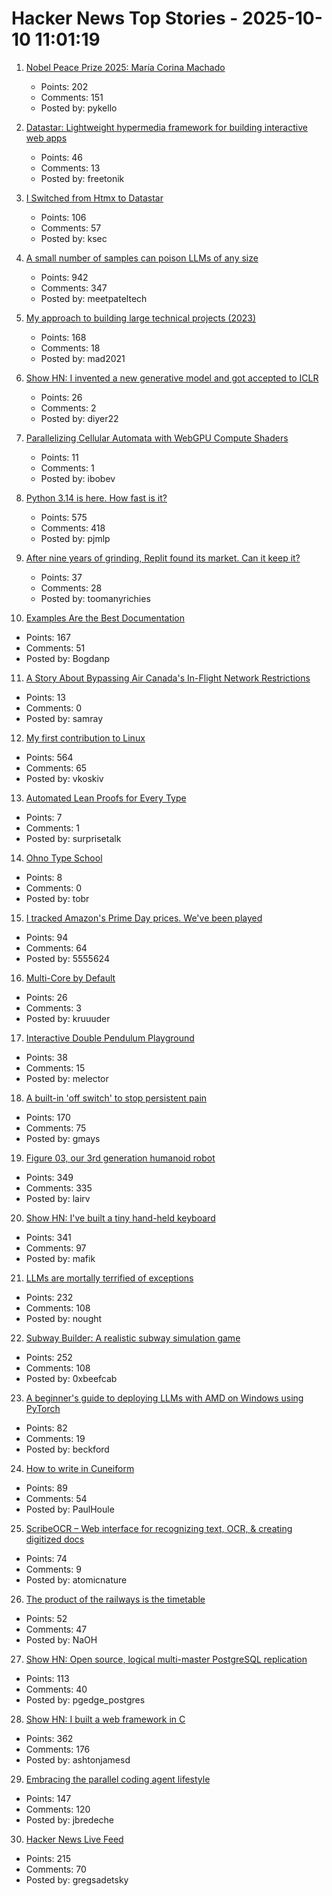 # Hacker News Top Stories - 2025-10-10 11:01:19

1. [Nobel Peace Prize 2025: María Corina Machado](https://www.nobelprize.org/prizes/peace/2025/summary/)
   - Points: 202
   - Comments: 151
   - Posted by: pykello

2. [Datastar: Lightweight hypermedia framework for building interactive web apps](https://data-star.dev/)
   - Points: 46
   - Comments: 13
   - Posted by: freetonik

3. [I Switched from Htmx to Datastar](https://everydaysuperpowers.dev/articles/why-i-switched-from-htmx-to-datastar/)
   - Points: 106
   - Comments: 57
   - Posted by: ksec

4. [A small number of samples can poison LLMs of any size](https://www.anthropic.com/research/small-samples-poison)
   - Points: 942
   - Comments: 347
   - Posted by: meetpateltech

5. [My approach to building large technical projects (2023)](https://mitchellh.com/writing/building-large-technical-projects)
   - Points: 168
   - Comments: 18
   - Posted by: mad2021

6. [Show HN: I invented a new generative model and got accepted to ICLR](https://discrete-distribution-networks.github.io/)
   - Points: 26
   - Comments: 2
   - Posted by: diyer22

7. [Parallelizing Cellular Automata with WebGPU Compute Shaders](https://vectrx.substack.com/p/webgpu-cellular-automata)
   - Points: 11
   - Comments: 1
   - Posted by: ibobev

8. [Python 3.14 is here. How fast is it?](https://blog.miguelgrinberg.com/post/python-3-14-is-here-how-fast-is-it)
   - Points: 575
   - Comments: 418
   - Posted by: pjmlp

9. [After nine years of grinding, Replit found its market. Can it keep it?](https://techcrunch.com/2025/10/02/after-nine-years-of-grinding-replit-finally-found-its-market-can-it-keep-it/)
   - Points: 37
   - Comments: 28
   - Posted by: toomanyrichies

10. [Examples Are the Best Documentation](https://rakhim.exotext.com/examples-are-the-best-documentation)
   - Points: 167
   - Comments: 51
   - Posted by: Bogdanp

11. [A Story About Bypassing Air Canada's In-Flight Network Restrictions](https://ramsayleung.github.io/en/post/2025/a_story_about_bypassing_air_canadas_in-flight_network_restrictions/)
   - Points: 13
   - Comments: 0
   - Posted by: samray

12. [My first contribution to Linux](https://vkoskiv.com/first-linux-patch/)
   - Points: 564
   - Comments: 65
   - Posted by: vkoskiv

13. [Automated Lean Proofs for Every Type](https://www.galois.com/articles/automated-lean-proofs-for-every-type)
   - Points: 7
   - Comments: 1
   - Posted by: surprisetalk

14. [Ohno Type School](https://ohnotype.co/blog/ohno-type-school-a)
   - Points: 8
   - Comments: 0
   - Posted by: tobr

15. [I tracked Amazon's Prime Day prices. We've been played](https://www.washingtonpost.com/technology/2025/10/09/amazon-prime-day-prices/)
   - Points: 94
   - Comments: 64
   - Posted by: 5555624

16. [Multi-Core by Default](https://www.rfleury.com/p/multi-core-by-default)
   - Points: 26
   - Comments: 3
   - Posted by: kruuuder

17. [Interactive Double Pendulum Playground](https://theabbie.github.io/DoublePendulum/)
   - Points: 38
   - Comments: 15
   - Posted by: melector

18. [A built-in 'off switch' to stop persistent pain](https://penntoday.upenn.edu/news/select-neurons-brainstem-may-hold-key-treating-chronic-pain)
   - Points: 170
   - Comments: 75
   - Posted by: gmays

19. [Figure 03, our 3rd generation humanoid robot](https://www.figure.ai/news/introducing-figure-03)
   - Points: 349
   - Comments: 335
   - Posted by: lairv

20. [Show HN: I've built a tiny hand-held keyboard](https://github.com/mafik/keyer)
   - Points: 341
   - Comments: 97
   - Posted by: mafik

21. [LLMs are mortally terrified of exceptions](https://twitter.com/karpathy/status/1976077806443569355)
   - Points: 232
   - Comments: 108
   - Posted by: nought

22. [Subway Builder: A realistic subway simulation game](https://www.subwaybuilder.com/)
   - Points: 252
   - Comments: 108
   - Posted by: 0xbeefcab

23. [A beginner's guide to deploying LLMs with AMD on Windows using PyTorch](https://gpuopen.com/learn/pytorch-windows-amd-llm-guide/)
   - Points: 82
   - Comments: 19
   - Posted by: beckford

24. [How to write in Cuneiform](https://www.openculture.com/2025/09/how-to-write-in-cuneiform-the-oldest-writing-system.html)
   - Points: 89
   - Comments: 54
   - Posted by: PaulHoule

25. [ScribeOCR – Web interface for recognizing text, OCR, & creating digitized docs](https://github.com/scribeocr/scribeocr)
   - Points: 74
   - Comments: 9
   - Posted by: atomicnature

26. [The product of the railways is the timetable](https://springbett.substack.com/p/the-product-of-the-railways-is-the)
   - Points: 52
   - Comments: 47
   - Posted by: NaOH

27. [Show HN: Open source, logical multi-master PostgreSQL replication](https://github.com/pgEdge/spock)
   - Points: 113
   - Comments: 40
   - Posted by: pgedge_postgres

28. [Show HN: I built a web framework in C](https://github.com/ashtonjamesd/lavandula)
   - Points: 362
   - Comments: 176
   - Posted by: ashtonjamesd

29. [Embracing the parallel coding agent lifestyle](https://simonwillison.net/2025/Oct/5/parallel-coding-agents/)
   - Points: 147
   - Comments: 120
   - Posted by: jbredeche

30. [Hacker News Live Feed](https://jerbear2008.github.io/hn-live/)
   - Points: 215
   - Comments: 70
   - Posted by: gregsadetsky

